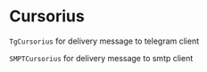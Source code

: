 # Cursorius

`TgCursorius` for delivery message to telegram client

`SMPTCursorius` for delivery message to smtp client
